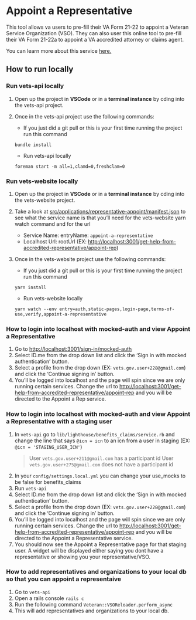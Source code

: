 # Appoint a Representative

This tool allows va users to pre-fill their VA Form 21-22 to appoint a Veteran Service Organization (VSO).
They can also user this online tool to pre-fill their VA Form 21-22a to appoint a VA accredited attorney or claims agent.

You can learn more about this service [here.](https://github.com/department-of-veterans-affairs/va.gov-team/blob/master/products/accredited-representation-management/product-documentation/appoint-a-representative/product-outline-appoint-a-representative.md)

## How to run locally

### Run vets-api locally

1. Open up the project in **VSCode** or in a **terminal instance** by cding into the vets-api project.
2. Once in the vets-api project use the following commands:

   - If you just did a git pull or this is your first time running the project run this command

   ```code block
   bundle install
   ```

   - Run vets-api locally

   ```code block
   foreman start -m all=1,clamd=0,freshclam=0
   ```

### Run vets-website locally

1. Open up the project in **VSCode** or in a **terminal instance** by cding into the vets-website project.
2. Take a look at [src/applications/representative-appoint/manifest.json](https://github.com/department-of-veterans-affairs/vets-website/blob/main/src/applications/representative-appoint/manifest.json) to see what the service name is that you’ll need for the vets-website yarn watch command and for the url

   - Service Name: entryName: `appoint-a-representative`
   - Localhost Url: rootUrl (EX: <http://localhost:3001/get-help-from-accredited-representative/appoint-rep>)

3. Once in the vets-website project use the following commands:

   - If you just did a git pull or this is your first time running the project run this command

   ```code block
   yarn install
   ```

   - Run vets-website locally

   ```code block
   yarn watch --env entry=auth,static-pages,login-page,terms-of-use,verify,appoint-a-representative
   ```

### How to login into localhost with mocked-auth and view Appoint a Representative

1. Go to <http://localhost:3001/sign-in/mocked-auth>
2. Select ID.me from the drop down list and click the ‘Sign in with mocked authentication’ button.
3. Select a profile from the drop down (EX: `vets.gov.user+228@gmail.com`) and click the ‘Continue signing in’ button.
4. You’ll be logged into localhost and the page will spin since we are only running certain services. Change the url to <http://localhost:3001/get-help-from-accredited-representative/appoint-rep> and you will be directed to the Appoint a Rep service.

### How to login into localhost with mocked-auth and view Appoint a Representative with a staging user

1. In `vets-api` go to `lib/lighthouse/benefits_claims/service.rb` and change the line that says `@icn = icn` to an icn from a user in staging (EX: `@icn = 'STAGING_USER_ICN'`)
   > User `vets.gov.user+211@gmail.com` has a participant id
   > User `vets.gov.user+275@gmail.com` does not have a participant id
2. In your `config/settings.local.yml` you can change your use_mocks to be false for benefits_claims
3. Run `vets-api`
4. Select ID.me from the drop down list and click the ‘Sign in with mocked authentication’ button.
5. Select a profile from the drop down (EX: `vets.gov.user+228@gmail.com`) and click the ‘Continue signing in’ button.
6. You’ll be logged into localhost and the page will spin since we are only running certain services. Change the url to <http://localhost:3001/get-help-from-accredited-representative/appoint-rep> and you will be directed to the Appoint a Representative service.
7. You should now see the Appoint a Representative page for that staging user. A widget will be displayed either saying you dont have a representative or showing you your representative/VSO.

### How to add representatives and organizations to your local db so that you can appoint a representaive

1. Go to `vets-api`
2. Open a rails console `rails c`
3. Run the following command `Veteran::VSOReloader.perform_async`
4. This will add representatives and organizations to your local db.
